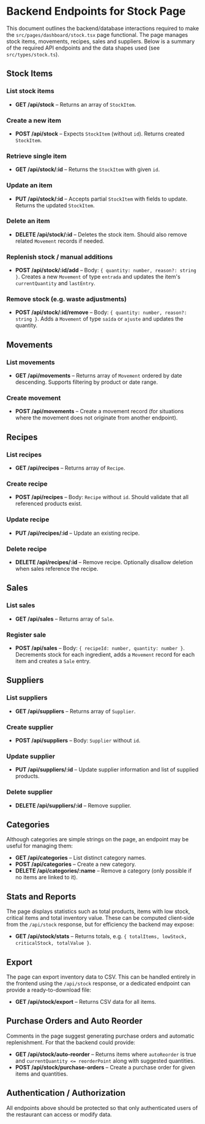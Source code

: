 # Backend Endpoints for Stock Page

This document outlines the backend/database interactions required to make the
`src/pages/dashboard/stock.tsx` page functional. The page manages stock items,
movements, recipes, sales and suppliers. Below is a summary of the required API
endpoints and the data shapes used (see `src/types/stock.ts`).

## Stock Items

### List stock items
- **GET /api/stock** – Returns an array of `StockItem`.

### Create a new item
- **POST /api/stock** – Expects `StockItem` (without `id`). Returns created
  `StockItem`.

### Retrieve single item
- **GET /api/stock/:id** – Returns the `StockItem` with given `id`.

### Update an item
- **PUT /api/stock/:id** – Accepts partial `StockItem` with fields to update.
  Returns the updated `StockItem`.

### Delete an item
- **DELETE /api/stock/:id** – Deletes the stock item. Should also remove
  related `Movement` records if needed.

### Replenish stock / manual additions
- **POST /api/stock/:id/add** – Body: `{ quantity: number, reason?: string }`.
  Creates a new `Movement` of type `entrada` and updates the item's
  `currentQuantity` and `lastEntry`.

### Remove stock (e.g. waste adjustments)
- **POST /api/stock/:id/remove** – Body: `{ quantity: number, reason?: string }`.
  Adds a `Movement` of type `saída` or `ajuste` and updates the quantity.

## Movements

### List movements
- **GET /api/movements** – Returns array of `Movement` ordered by date
  descending. Supports filtering by product or date range.

### Create movement
- **POST /api/movements** – Create a movement record (for situations where the
  movement does not originate from another endpoint).

## Recipes

### List recipes
- **GET /api/recipes** – Returns array of `Recipe`.

### Create recipe
- **POST /api/recipes** – Body: `Recipe` without `id`. Should validate that all
  referenced products exist.

### Update recipe
- **PUT /api/recipes/:id** – Update an existing recipe.

### Delete recipe
- **DELETE /api/recipes/:id** – Remove recipe. Optionally disallow deletion when
  sales reference the recipe.

## Sales

### List sales
- **GET /api/sales** – Returns array of `Sale`.

### Register sale
- **POST /api/sales** – Body: `{ recipeId: number, quantity: number }`.
  Decrements stock for each ingredient, adds a `Movement` record for each item
  and creates a `Sale` entry.

## Suppliers

### List suppliers
- **GET /api/suppliers** – Returns array of `Supplier`.

### Create supplier
- **POST /api/suppliers** – Body: `Supplier` without `id`.

### Update supplier
- **PUT /api/suppliers/:id** – Update supplier information and list of supplied
  products.

### Delete supplier
- **DELETE /api/suppliers/:id** – Remove supplier.

## Categories

Although categories are simple strings on the page, an endpoint may be useful
for managing them:
- **GET /api/categories** – List distinct category names.
- **POST /api/categories** – Create a new category.
- **DELETE /api/categories/:name** – Remove a category (only possible if no
  items are linked to it).

## Stats and Reports

The page displays statistics such as total products, items with low stock,
critical items and total inventory value. These can be computed client‑side from
the `/api/stock` response, but for efficiency the backend may expose:
- **GET /api/stock/stats** – Returns totals, e.g. `{ totalItems, lowStock,
  criticalStock, totalValue }`.

## Export

The page can export inventory data to CSV. This can be handled entirely in the
frontend using the `/api/stock` response, or a dedicated endpoint can provide a
ready-to-download file:
- **GET /api/stock/export** – Returns CSV data for all items.

## Purchase Orders and Auto Reorder

Comments in the page suggest generating purchase orders and automatic
replenishment. For that the backend could provide:
- **GET /api/stock/auto-reorder** – Returns items where `autoReorder` is true and
  `currentQuantity <= reorderPoint` along with suggested quantities.
- **POST /api/stock/purchase-orders** – Create a purchase order for given items
  and quantities.

## Authentication / Authorization

All endpoints above should be protected so that only authenticated users of the
restaurant can access or modify data.

